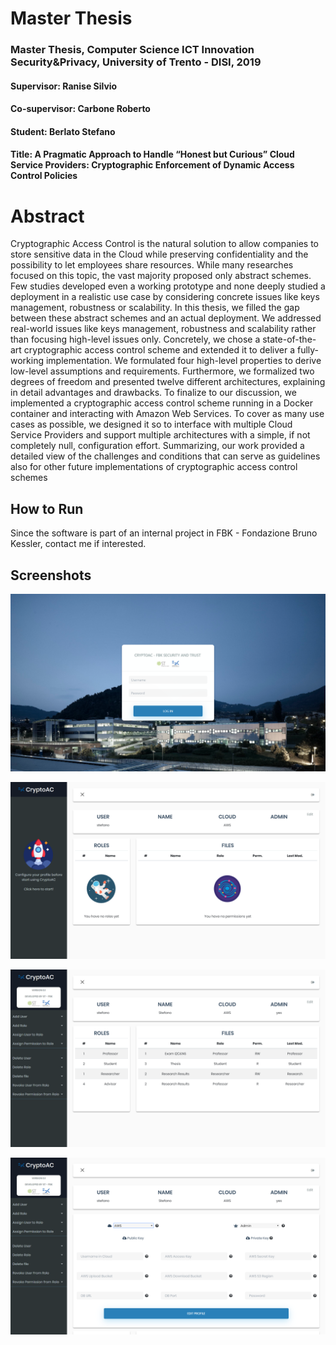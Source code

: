 # Master Thesis #

### Master Thesis, Computer Science ICT Innovation Security&Privacy, University of Trento - DISI, 2019
#### Supervisor: Ranise Silvio
#### Co-supervisor: Carbone Roberto
#### Student: Berlato Stefano
#### Title: A Pragmatic Approach to Handle “Honest but Curious” Cloud Service Providers: Cryptographic Enforcement of Dynamic Access Control Policies

# Abstract

Cryptographic Access Control is the natural solution to allow companies to store sensitive data in the Cloud while preserving confidentiality and the possibility to let employees share resources. While many researches focused on this topic, the vast majority proposed only abstract schemes. Few studies developed even a working prototype and none deeply studied a deployment in a realistic use case by considering concrete issues like keys management, robustness or scalability. In this thesis, we filled the gap between these abstract schemes and an actual deployment. We addressed real-world issues like keys management, robustness and scalability rather than focusing high-level issues only. Concretely, we chose a state-of-the-art cryptographic access control scheme and extended it to deliver a fully-working implementation. We formulated four high-level properties to derive low-level assumptions and requirements. Furthermore, we formalized two degrees of freedom and presented twelve different architectures, explaining in detail advantages and drawbacks. To finalize to our discussion, we implemented a cryptographic access control scheme running in a Docker container and interacting with Amazon Web Services. To cover as many use cases as possible, we designed it so to interface with multiple Cloud Service Providers and support multiple architectures with a simple, if not completely null, configuration effort. Summarizing, our work provided a detailed view of the challenges and conditions that can serve as guidelines also for other future implementations of cryptographic access control schemes

## How to Run

Since the software is part of an internal project in FBK - Fondazione Bruno Kessler, contact me if interested.

## Screenshots

![Login Page](./repo_resources/screenLogin.png)

![Empty Dashboard](./repo_resources/screenHome.png)

![Admin Dashboard](./repo_resources/screenDashBoard.png)

![Edit Profile Page](./repo_resources/screenEditProfile.png)
